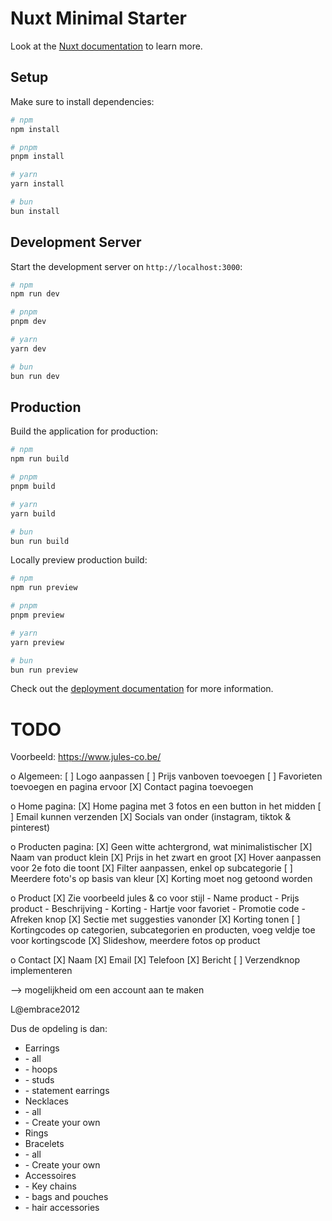 # Nuxt Minimal Starter

Look at the [Nuxt documentation](https://nuxt.com/docs/getting-started/introduction) to learn more.

## Setup

Make sure to install dependencies:

```bash
# npm
npm install

# pnpm
pnpm install

# yarn
yarn install

# bun
bun install
```

## Development Server

Start the development server on `http://localhost:3000`:

```bash
# npm
npm run dev

# pnpm
pnpm dev

# yarn
yarn dev

# bun
bun run dev
```

## Production

Build the application for production:

```bash
# npm
npm run build

# pnpm
pnpm build

# yarn
yarn build

# bun
bun run build
```

Locally preview production build:

```bash
# npm
npm run preview

# pnpm
pnpm preview

# yarn
yarn preview

# bun
bun run preview
```

Check out the [deployment documentation](https://nuxt.com/docs/getting-started/deployment) for more information.



# TODO

Voorbeeld: https://www.jules-co.be/

o Algemeen:
    [ ] Logo aanpassen
    [ ] Prijs vanboven toevoegen
    [ ] Favorieten toevoegen en pagina ervoor
    [X] Contact pagina toevoegen

o Home pagina:
    [X] Home pagina met 3 fotos en een button in het midden
    [ ] Email kunnen verzenden
    [X] Socials van onder (instagram, tiktok & pinterest)

o Producten pagina: 
    [X] Geen witte achtergrond, wat minimalistischer
    [X] Naam van product klein
    [X] Prijs in het zwart en groot
    [X] Hover aanpassen voor 2e foto die toont
    [X] Filter aanpassen, enkel op subcategorie
    [ ] Meerdere foto's op basis van kleur
    [X] Korting moet nog getoond worden

o Product 
    [X] Zie voorbeeld jules & co voor stijl
        - Name product
        - Prijs product
        - Beschrijving
        - Korting
        - Hartje voor favoriet
        - Promotie code
        - Afreken knop
    [X] Sectie met suggesties vanonder
    [X] Korting tonen
    [ ] Kortingcodes op categorien, subcategorien en producten, voeg veldje toe voor kortingscode
    [X] Slideshow, meerdere fotos op product

o Contact
    [X] Naam
    [X] Email
    [X] Telefoon
    [X] Bericht
    [ ] Verzendknop implementeren


--> mogelijkheid om een account aan te maken

L@embrace2012



Dus de opdeling is dan: 
- Earrings 
- ⁠- all
- ⁠- hoops
- ⁠- studs
- ⁠- statement earrings 
- ⁠Necklaces
- ⁠- all
- ⁠- Create your own 
- ⁠Rings 
- ⁠Bracelets
- ⁠- all
- ⁠- Create your own
- ⁠Accessoires
- ⁠- Key chains
- ⁠- bags and pouches 
- ⁠- hair accessories